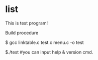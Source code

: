 list
====
This is test program!

Build procedure

$ gcc linktable.c test.c menu.c -o test

$./test  #you can input help & version cmd.

